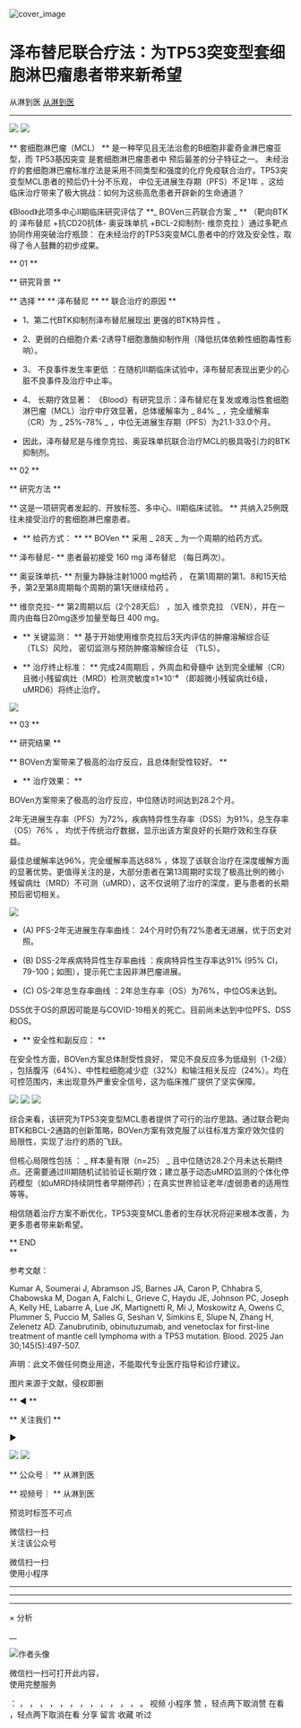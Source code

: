 ![cover_image](https://mmbiz.qpic.cn/sz_mmbiz_jpg/BFvlLTynkCia2YkscSdE6CZcekUe7eicKCJQd2wVuDEWSK0TNu3q92dqThlTSLgTKyEhoAErFQzNeKCxrgvu3LNQ/0?wx_fmt=jpeg)

#  泽布替尼联合疗法：为TP53突变型套细胞淋巴瘤患者带来新希望

从淋到医  [ 从淋到医 ](javascript:void\(0\);)

__ _ _ _ _

![](https://mmbiz.qpic.cn/sz_mmbiz_png/BFvlLTynkCia2YkscSdE6CZcekUe7eicKCzUjefmaXUvSeXgzyvSiaaHZyuIR52WCudqIicsibdra4MofCTZgY9UOMA/640?wx_fmt=png&from=appmsg)
![](https://mmbiz.qpic.cn/sz_mmbiz_jpg/BFvlLTynkCia2YkscSdE6CZcekUe7eicKCmr4W8yrcQhVib12xTN7Zd8nUh9TxSWgT22e74ybFUgge8YFRianDtzuw/640?wx_fmt=jpeg&from=appmsg)

  

** 套细胞淋巴瘤（MCL）  ** 是一种罕见且无法治愈的B细胞非霍奇金淋巴瘤亚型，而  TP53基因突变  是套细胞淋巴瘤患者中
预后最差的分子特征之一。  未经治疗的套细胞淋巴瘤标准疗法是采用不同类型和强度的化疗免疫联合治疗。TP53突变型MCL患者的预后仍十分不乐观，
中位无进展生存期（PFS）不足1年  ，这给临床治疗带来了极大挑战：如何为这些高危患者开辟新的生命通道？

  

《Blood》此项多中心II期临床研究评估了  **_ BOVen三药联合方案  _ ** （靶向BTK的  泽布替尼  +抗CD20抗体-  奥妥珠单抗
+BCL-2抑制剂-  维奈克拉  ）通过多靶点协同作用突破治疗瓶颈：  在未经治疗的TP53突变MCL患者中的疗效及安全性，取得了令人鼓舞的初步成果。  

  

** 01  **

** 研究背景  **

  

** 选择  ** ** 泽布替尼  ** ** 联合治疗的原因  **

  * 1、第二代BTK抑制剂泽布替尼展现出  更强的BTK特异性  。 

  

  * 2、更弱的白细胞介素-2诱导T细胞激酶抑制作用（降低抗体依赖性细胞毒性影响）。 

  

  * 3、  不良事件发生率更低  ：在随机III期临床试验中，泽布替尼表现出更少的心脏不良事件及治疗中止率。 

  

  * 4、  长期疗效显著：  《Blood》有研究显示：泽布替尼在复发或难治性套细胞淋巴瘤（MCL）治疗中疗效显著，总体缓解率为  _ 84%  _ ，完全缓解率  （CR）为  _ 25%-78%  _ ，中位无进展生存期（PFS）为21.1-33.0个月。 

  

  * 因此，泽布替尼是与维奈克拉、奥妥珠单抗联合治疗MCL的极具吸引力的BTK抑制剂。 

  

** 02  **

** 研究方法  **

  

** 这是一项研究者发起的、开放标签、多中心、II期临床试验。  ** 共纳入25例既往未接受治疗的套细胞淋巴瘤患者。

  

  * ** 给药方式：  ** ** BOVen  ** 采用  _ 28天  _ 为一个周期的给药方式。 

** 泽布替尼-  ** 患者最初接受  160 mg  泽布替尼  （每日两次）。

** 奥妥珠单抗-  ** 剂量为静脉注射1000 mg给药  ，  在第1周期的第1、8和15天给予，第2至第8周期每个周期的第1天继续给药  。

** 维奈克拉-  ** 第2周期以后（2个28天后）  ，加入  维奈克拉  （VEN），并在一周内由每日20mg逐步加量至每日  400 mg。

  

  * ** 关键监测：  ** 基于开始使用维奈克拉后3天内评估的肿瘤溶解综合征（TLS）风险，  密切监测与预防肿瘤溶解综合征  （TLS）。 

  

  * ** 治疗终止标准：  ** 完成24周期后  ，外周血和骨髓中  达到完全缓解（CR）且微小残留病灶（MRD）检测灵敏度≤1×10⁻⁶  （即超微小残留病灶6级，uMRD6）将终止治疗。 

![](https://mmbiz.qpic.cn/sz_mmbiz_png/BFvlLTynkCia2YkscSdE6CZcekUe7eicKCiag5yiaFhpiahGdS4cqqf8ShyJNzmp1RvGF4aVsBiczpich8K1vkicKOc3GQ/640?wx_fmt=png&from=appmsg)

  

** 03  **

** 研究结果  **

  

** BOVen方案带来了极高的治疗反应，且总体耐受性较好。  **

  

  * ** 治疗效果：  **

BOVen方案带来了极高的治疗反应，中位随访时间达到28.2个月。

2年无进展生存率（PFS）为72%，疾病特异性生存率（DSS）为91%，总生存率（OS）76%  ，
均优于传统治疗数据，显示出该方案良好的长期疗效和生存获益。

  

最佳总缓解率达96%，完全缓解率高达88%
，体现了该联合治疗在深度缓解方面的显著优势。更值得关注的是，大部分患者在第13周期时实现了极高比例的微小残留病灶（MRD）不可测（uMRD），这不仅说明了治疗的深度，更与患者的长期预后密切相关。

![](https://mmbiz.qpic.cn/sz_mmbiz_png/BFvlLTynkCia2YkscSdE6CZcekUe7eicKCp98EOVtMagQzSic5t7ym4r3rbnictlDcnUwppu5D9K31Dh88S8iaca2Eg/640?wx_fmt=png&from=appmsg)

  * (A) PFS-2年无进展生存率曲线：  24个月时仍有72%患者无进展，优于历史对照。 

  * (B) DSS-2年疾病特异性生存率曲线  ：疾病特异性生存率达91% (95% CI，79-100；如图），提示死亡主因非淋巴瘤进展。 

  * (C) OS-2年总生存率曲线  ：2年总生存率（OS）为76%，中位OS未达到。 

DSS优于OS的原因可能是与COVID-19相关的死亡。目前尚未达到中位PFS、DSS和OS。

  

  * ** 安全性和副反应：  **

在安全性方面，BOVen方案总体耐受性良好，  常见不良反应多为低级别（1-2级）
，包括腹泻（64%）、中性粒细胞减少症（32%）和输注相关反应（24%）。均在可控范围内，未出现意外严重安全信号，这为临床推广提供了坚实保障。

![](https://mmbiz.qpic.cn/sz_mmbiz_png/BFvlLTynkCia2YkscSdE6CZcekUe7eicKCYwleF2WJgdR7zwLpT4xMbpZ2CsNxCYCBibjnS7dYvGl4BXzsQW2VsOw/640?wx_fmt=png&from=appmsg)
![](https://mmbiz.qpic.cn/sz_mmbiz_png/BFvlLTynkCia2YkscSdE6CZcekUe7eicKC51FKtKiaZG9VpzwBdWy0W0WKGibM6L0gmzSx9vPhR3iaIJWPRGLvb8teA/640?wx_fmt=png&from=appmsg)
![](https://mmbiz.qpic.cn/sz_mmbiz_png/BFvlLTynkCia2YkscSdE6CZcekUe7eicKCAgZxvTzKMWCZp1e7ibwJf8pnGw9pPjYRjjDb3kRbw6fC1tvNVUvs4NQ/640?wx_fmt=png&from=appmsg)

  

综合来看，该研究为TP53突变型MCL患者提供了可行的治疗思路。通过联合靶向BTK和BCL-2通路的创新策略，BOVen方案有效克服了以往标准方案疗效欠佳的局限性，实现了治疗的质的飞跃。

但核心局限性包括  ：  _ 样本量有限（n=25）  _
且中位随访28.2个月未达长期终点。还需要通过III期随机试验验证长期疗效；建立基于动态uMRD监测的个体化停药模型（如uMRD持续阴性者早期停药）；在真实世界验证老年/虚弱患者的适用性等等。

  

  

相信随着治疗方案不断优化，TP53突变MCL患者的生存状况将迎来根本改善，为更多患者带来新希望。

  

  

** END  
**

  

  

  

参考文献：

Kumar A, Soumerai J, Abramson JS, Barnes JA, Caron P, Chhabra S, Chabowska M,
Dogan A, Falchi L, Grieve C, Haydu JE, Johnson PC, Joseph A, Kelly HE, Labarre
A, Lue JK, Martignetti R, Mi J, Moskowitz A, Owens C, Plummer S, Puccio M,
Salles G, Seshan V, Simkins E, Slupe N, Zhang H, Zelenetz AD. Zanubrutinib,
obinutuzumab, and venetoclax for first-line treatment of mantle cell lymphoma
with a TP53 mutation. Blood. 2025 Jan 30;145(5):497-507.

  

  

声明：此文不做任何商业用途，不能取代专业医疗指导和诊疗建议。

  

图片来源于文献，侵权即删

** ◀  **

** 关注我们  **

▶

![](https://mmbiz.qpic.cn/sz_mmbiz_png/BFvlLTynkCia2YkscSdE6CZcekUe7eicKC5fVPSDsZMG7OYibLICibpNe6TORGx8w1SZpxYUicsrKfuGSmL5RAV0ASQ/640?wx_fmt=png&from=appmsg)
![](https://mmbiz.qpic.cn/sz_mmbiz_jpg/BFvlLTynkCia2YkscSdE6CZcekUe7eicKCeAbVmO4KicGzc3HibpItJ5ic0JRj0TkkXJ5I7N9sDWy7HiaFvXjewq2zIw/640?wx_fmt=jpeg&from=appmsg)

** 公众号｜  ** 从淋到医

** 视频号｜  ** 从淋到医

  

  

预览时标签不可点

微信扫一扫  
关注该公众号



微信扫一扫  
使用小程序

****



****



****



×  分析

__

![作者头像](http://mmbiz.qpic.cn/sz_mmbiz_png/BFvlLTynkCgC7M4QlnM5XHPXMD0ibm904n1wIZtmtFiaiaWSHMzJ7ExSkJl2krEPlDnMZlT4U1icvLe95w03j8iaxog/0?wx_fmt=png)

微信扫一扫可打开此内容，  
使用完整服务

：  ，  ，  ，  ，  ，  ，  ，  ，  ，  ，  ，  ，  。  视频  小程序  赞  ，轻点两下取消赞  在看  ，轻点两下取消在看
分享  留言  收藏  听过

